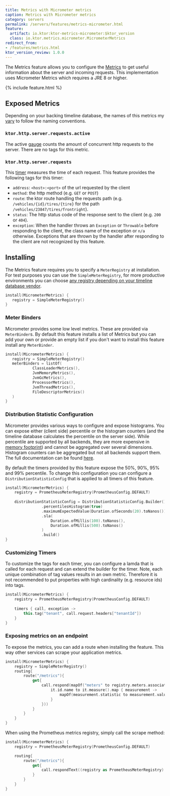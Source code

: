 ```yaml
---
title: Metrics with Micrometer metrics
caption: Metrics with Micrometer metrics
category: servers
permalink: /servers/features/metrics-micrometer.html
feature:
  artifact: io.ktor:ktor-metrics-micrometer:$ktor_version
  class: io.ktor.metrics.micrometer.MicrometerMetrics
redirect_from:
- /features/metrics.html
ktor_version_review: 1.0.0
---
```


The Metrics feature allows you to configure the [Metrics](https://micrometer.io/)
to get useful information about the server and incoming requests. This implementation 
uses Micrometer Metrics which requires a JRE 8 or higher. 

{% include feature.html %}

## Exposed Metrics

Depending on your backing timeline database, the names of this metrics my [vary](
https://micrometer.io/docs/concepts#_naming_meters) to follow the naming conventions.

### `ktor.http.server.requests.active`
The active [gauge](https://micrometer.io/docs/concepts#_gauges) counts the amount
of concurrent http requests to the server. There are no tags for this metric.

### `ktor.http.server.requests`
This [timer](https://micrometer.io/docs/concepts#_timers) measures the time of 
each request. This feature provides the following tags for this timer:
- `address`: `<host>:<port>` of the url requested by the client
- `method`: the http method (e.g. `GET` or `POST`)
- `route`: the ktor route handling the requests path (e.g. 
           `/vehicles/{id}/tires/{tire}` for the path 
           `/vehicles/23847/tires/frontright`).
- `status`: The http status code of the response sent to the client (e.g. `200` 
            or `404`).
- `exception`: When the handler throws an `Exception` or `Throwable` before 
               responding to the client, the class name of the exception or 
               `n/a` otherwise. Exceptions that are thrown by the handler after
               responding to the client are not recognized by this feature.

## Installing

The Metrics feature requires you to specify a `MeterRegistry` at installation. 
For test purposes you can use the `SimpleMeterRegistry`, for more productive 
environments you can choose [any registry depending on your timeline database 
vendor](https://micrometer.io/docs).

```kotlin
install(MicrometerMetrics) {
   registry = SimpleMeterRegistry()
}
```

### Meter Binders

Micrometer provides some low level metrics. These are provided via `MeterBinder`s.
By default this feature installs a list of Metrics but you can add your own or 
provide an empty list if you don't want to install this feature install any 
`MeterBinder`.

```kotlin
install(MicrometerMetrics) {
   registry = SimpleMeterRegistry()
   meterBinders = listOf(
            ClassLoaderMetrics(),
            JvmMemoryMetrics(),
            JvmGcMetrics(),
            ProcessorMetrics(),
            JvmThreadMetrics(),
            FileDescriptorMetrics()
   )
}
```

### Distribution Statistic Configuration

Micrometer provides various ways to configure and expose histograms. You can
expose either (client side) percentile  or the histogram counters (and the 
timeline database 
calculates the percentile on the server side). While percentile are supported
by all backends, they are more expensive in [memory footprint](
https://micrometer.io/docs/concepts#_memory_footprint_estimation)) and cannot be 
aggregated over several dimensions. Histogram counters can be aggregated but 
not all backends support them. The full documentation can be found [here](
    https://micrometer.io/docs/concepts#_histograms_and_percentiles).

By default the timers provided by this feature expose the 50%, 90%, 95% and 
99% percentile. To change this configuration you can configure a 
`DistributionStatisticConfig` that is applied to all timers of this feature. 


```kotlin
install(MicrometerMetrics) {
    registry = PrometheusMeterRegistry(PrometheusConfig.DEFAULT)
    
    distributionStatisticConfig = DistributionStatisticConfig.Builder()
                .percentilesHistogram(true)
                .maximumExpectedValue(Duration.ofSeconds(20).toNanos())
                .sla(
                    Duration.ofMillis(100).toNanos(),
                    Duration.ofMillis(500).toNanos()
                )
                .build()
}
```

### Customizing Timers
To customize the tags for each timer, you can configure a lamda that is called
for each request and can extend the builder for the timer. Note, each unique 
combination of tag values results in an own metric. Therefore it is not recommended
to put properties with high cardinality (e.g. resource ids) into tags.

```kotlin
install(MicrometerMetrics) {
    registry = PrometheusMeterRegistry(PrometheusConfig.DEFAULT)
    
    timers { call, exception ->
        this.tag("tenant", call.request.headers["tenantId"])
    }
}
```

### Exposing metrics on an endpoint
To expose the metrics, you can add a route when installing the feature. This way 
other services can scrape your application metrics.  
```kotlin
install(MicrometerMetrics) {
    registry = SimpleMeterRegistry()
    routing{
        route("/metrics"){
            get{
                call.respond(mapOf("meters" to registry.meters.associate {
                    it.id.name to it.measure().map { measurement -> 
                        mapOf(measurement.statistic to measurement.value) 
                    }
                }))
            }
        }
    }
}

```
When using the Prometheus metrics registry, simply call the scrape method:

```kotlin
install(MicrometerMetrics) {
    registry = PrometheusMeterRegistry(PrometheusConfig.DEFAULT)

    routing{
        route("/metrics"){
            get{
                call.respondText((registry as PrometheusMeterRegistry).scrape())
            }
        }
    }
}
```


